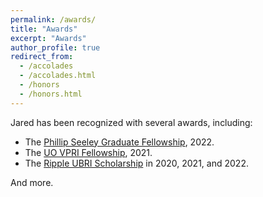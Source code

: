 ```yaml
---
permalink: /awards/
title: "Awards"
excerpt: "Awards"
author_profile: true
redirect_from: 
  - /accolades
  - /accolades.html
  - /honors
  - /honors.html
---
```


Jared has been recognized with several awards, including:

* The [Phillip Seeley Graduate Fellowship](https://cs.uoregon.edu/activities/awards-and-honors/phillip-seeley-scholarship-computer-and-information-science), 2022.
* The [UO VPRI Fellowship](https://research.uoregon.edu/apply/apply-internal-funding/vpri-fellowship), 2021.
* The [Ripple UBRI Scholarship](https://ubri.ripple.com/) in 2020, 2021, and 2022.

And more.